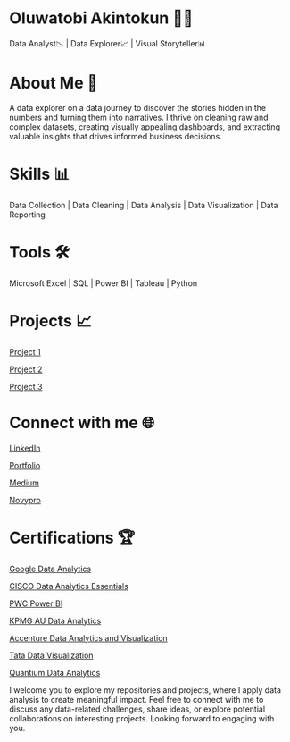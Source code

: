 # Oluwatobi Akintokun 👩‍💻

Data Analyst📉 | Data Explorer📈 | Visual Storyteller📊

# About Me 📌

A data explorer on a data journey to discover the stories hidden in the numbers and turning them into narratives.
I thrive on cleaning raw and complex datasets, creating visually appealing dashboards, and extracting valuable insights that drives informed business decisions.

# Skills 📊

Data Collection | Data Cleaning | Data Analysis | Data Visualization | Data Reporting

# Tools 🛠️
Microsoft Excel | SQL | Power BI | Tableau | Python

# Projects 📈

[Project 1](https://github.com/OluwatobiAkintokun/PROJECT-SOCIAL-BUZZ)

[Project 2](https://github.com/OluwatobiAkintokun/ONLINE-RETAIL-STORE-ANALYSIS-AND-INSIGHTS)

[Project 3](https://github.com/OluwatobiAkintokun/CONTACT-CENTRE-ANALYSIS)

# Connect with me 🌐
[LinkedIn](https://www.linkedin.com/in/oluwatobi-akintokun-63055712a/)

[Portfolio](https://oluwatobiakintokun.github.io/)

[Medium](https://oluwatobiakintokun.medium.com/)

[Novypro](https://www.novypro.com/profile_about/oluwatobiakintokun)

# Certifications 🏆

[Google Data Analytics](https://coursera.org/share/daa880d1362bae387e1b547274ab6e74)

[CISCO Data Analytics Essentials](https://www.credly.com/badges/fcec739e-dc5f-4448-a189-60831532ab6d/public_url)

[PWC Power BI](https://forage-uploads-prod.s3.amazonaws.com/completion-certificates/PwC%20Switzerland/a87GpgE6tiku7q3gu_PwC%20Switzerland_PQPpMDNdiqtYfQEcD_1693525737863_completion_certificate.pdf)

[KPMG AU Data Analytics](https://forage-uploads-prod.s3.amazonaws.com/completion-certificates/KPMG%20AU/m7W4GMqeT3bh9Nb2c_KPMG%20AU_PQPpMDNdiqtYfQEcD_1692498910055_completion_certificate.pdf)

[Accenture Data Analytics and Visualization](https://forage-uploads-prod.s3.amazonaws.com/completion-certificates/Accenture%20North%20America/hzmoNKtzvAzXsEqx8_Accenture%20North%20America_PQPpMDNdiqtYfQEcD_1691096379595_completion_certificate.pdf)

[Tata Data Visualization](https://forage-uploads-prod.s3.amazonaws.com/completion-certificates/Tata/MyXvBcppsW2FkNYCX_Tata_PQPpMDNdiqtYfQEcD_1692140689186_completion_certificate.pdf)

[Quantium Data Analytics](https://forage-uploads-prod.s3.amazonaws.com/completion-certificates/Quantium/NkaC7knWtjSbi6aYv_Quantium_PQPpMDNdiqtYfQEcD_1696983953108_completion_certificate.pdf)


I welcome you to explore my repositories and projects, where I apply data analysis to create meaningful impact. Feel free to connect with me to discuss any data-related challenges, share ideas, or explore potential collaborations on interesting projects. Looking forward to engaging with you.

<!---
OluwatobiAkintokun/OluwatobiAkintokun is a ✨ special ✨ repository because its `README.md` (this file) appears on your GitHub profile.
You can click the Preview link to take a look at your changes.
--->
